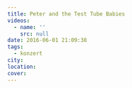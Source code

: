 ```yaml
---
title: Peter and the Test Tube Babies
videos:
  - name: ''
    src: null
date: 2016-06-01 21:09:38
tags:
  - konzert
city:
location:
cover:
---
```

